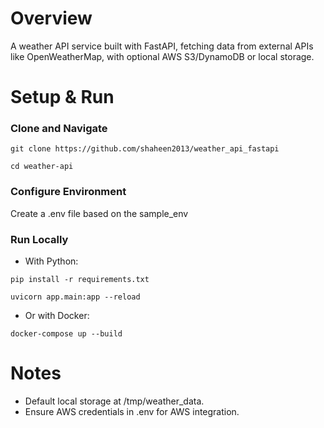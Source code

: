 # Overview

A weather API service built with FastAPI, fetching data from external APIs like OpenWeatherMap, with optional AWS S3/DynamoDB or local storage.

# Setup & Run

### Clone and Navigate

`git clone https://github.com/shaheen2013/weather_api_fastapi`

`cd weather-api`


### Configure Environment

Create a .env file based on the sample_env

### Run Locally

- With Python:

`pip install -r requirements.txt`

`uvicorn app.main:app --reload`

- Or with Docker:

`docker-compose up --build`


# Notes

- Default local storage at /tmp/weather_data.
- Ensure AWS credentials in .env for AWS integration.